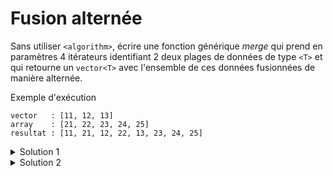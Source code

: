 # Fusion alternée

Sans utiliser `<algorithm>`, écrire une fonction générique *merge* qui prend en paramètres 4 itérateurs identifiant 2 deux plages de données de type `<T>` et qui retourne un `vector<T>` avec l'ensemble de ces données fusionnées de manière alternée.

Exemple d'exécution

~~~
vector   : [11, 12, 13]
array    : [21, 22, 23, 24, 25]
resultat : [11, 21, 12, 22, 13, 23, 24, 25]
~~~

<details>
<summary>Solution 1</summary>

~~~cpp
#include <iostream>
#include <array>
#include <vector>
#include <span>

using namespace std;

//---------------------------------------------------------
template <typename T>
ostream& operator<< (ostream& os, span<T> s) {
   os << "[";
   for (size_t i=0; i<s.size(); ++i) {
      if (i) os << ", ";
      os << s[i];
   }
   return os << "]";
}

//---------------------------------------------------------
template<typename T, typename Iterator1, typename Iterator2>
vector<T> merge(Iterator1 first1, Iterator1 last1,
                Iterator2 first2, Iterator2 last2) {

   vector<T> v(distance(first1, last1) + distance(first2, last2));

   typename vector<T>::iterator it = v.begin();
   while (first1 != last1 and first2 != last2) {
      *it++ = *first1++;
      *it++ = *first2++;
   }

   if (first1 == last1)
      while (first2 != last2)
         *it++ = *first2++;
   else
      while (first1 != last1)
         *it++ = *first1++;

   return v;
}

//---------------------------------------------------------
int main() {

   vector v {11, 12, 13};
   array  a {21, 22, 23, 24, 25};

   cout << "vector   : " << span<int>(v) << endl;
   cout << "array    : " << span<int>(a) << endl;

   vector r = merge<int>(v.begin(), v.end(),
                         a.begin(), a.end());

   cout << "resultat : " << span<int>(r) << endl;
}
~~~

</details>

<details>
<summary>Solution 2</summary>

En utilisant `vector<T>::insert` mais alors la taille doit être ajustée à $2 * min(taille1, taille2)$.<br>
Pour éviter un changement de capacité, la réservation est faite en une seule fois et la taille réduite.

~~~cpp
#include <iostream>
#include <array>
#include <vector>
#include <span>

using namespace std;

//---------------------------------------------------------
template <typename T>
ostream& operator<< (ostream& os, span<T> s) {
   os << "[";
   for (size_t i=0; i<s.size(); ++i) {
      if (i) os << ", ";
      os << s[i];
   }
   return os << "]";
}

//---------------------------------------------------------
template<typename T, typename Iterator1, typename Iterator2>
vector<T> merge(Iterator1 first1, Iterator1 last1,
                Iterator2 first2, Iterator2 last2) {

   auto taille1 = distance(first1, last1);
   auto taille2 = distance(first2, last2);

   vector<T> v(taille1 + taille2);
   v.resize(min(taille1, taille2));

   typename vector<T>::iterator it = v.begin();
   while (first1 != last1 and first2 != last2) {
      *it++ = *first1++;
      *it++ = *first2++;
   }

   v.insert(it, first1, last1);
   v.insert(it, first2, last2);

   return v;
}

//---------------------------------------------------------
int main() {

   vector v {11, 12, 13};
   array  a {21, 22, 23, 24, 25};

   cout << "vector   : " << span<int>(v) << endl;
   cout << "array    : " << span<int>(a) << endl;

   vector r = merge<int>(v.begin(), v.end(),
                         a.begin(), a.end());

   cout << "resultat : " << span<int>(r) << endl;
}
~~~

</details>
